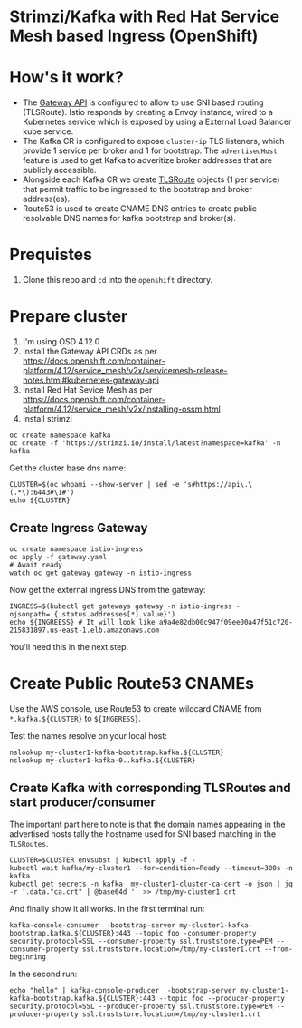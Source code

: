 # Strimzi/Kafka with Red Hat Service Mesh based Ingress (OpenShift)

# How's it work?

* The [Gateway API](https://gateway-api.sigs.k8s.io/) is configured to allow to use SNI based routing (TLSRoute).  Istio responds by creating a Envoy instance, wired to a Kubernetes service which is exposed by using a External Load Balancer kube service.
* The Kafka CR is configured to expose `cluster-ip` TLS listeners, which provide 1 service per broker and 1 for bootstrap.  The `advertisedHost` feature is used to get Kafka to adveritize broker addresses that are publicly accessible.
* Alongside each Kafka CR we create [TLSRoute](https://gateway-api.sigs.k8s.io/concepts/api-overview/#tlsroute) objects (1 per service) that permit traffic to be ingressed to the bootstrap and broker address(es).
* Route53 is used to create CNAME DNS entries to create public resolvable DNS names for kafka bootstrap and broker(s).


# Prequistes

1. Clone this repo and `cd` into the `openshift` directory.


# Prepare cluster

1. I'm using OSD 4.12.0
1. Install the Gateway API CRDs as per https://docs.openshift.com/container-platform/4.12/service_mesh/v2x/servicemesh-release-notes.html#kubernetes-gateway-api
1. Install Red Hat Sevice Mesh as per https://docs.openshift.com/container-platform/4.12/service_mesh/v2x/installing-ossm.html
1. Install strimzi
```
oc create namespace kafka
oc create -f 'https://strimzi.io/install/latest?namespace=kafka' -n kafka
```

Get the cluster base dns name:
```
CLUSTER=$(oc whoami --show-server | sed -e 's#https://api\.\(.*\):6443#\1#')
echo ${CLUSTER}
```
## Create Ingress Gateway

```
oc create namespace istio-ingress
oc apply -f gateway.yaml
# Await ready
watch oc get gateway gateway -n istio-ingress
```

Now get the external ingress DNS from the gateway:

```
INGRESS=$(kubectl get gateways gateway -n istio-ingress -ojsonpath='{.status.addresses[*].value}')
echo ${INGREESS} # It will look like a9a4e82db00c947f09ee00a47f51c720-215831897.us-east-1.elb.amazonaws.com
```

You'll need this in the next step.

# Create Public Route53 CNAMEs 

Use the AWS console, use Route53 to create wildcard CNAME from `*.kafka.${CLUSTER}` to `${INGERESS}`.

Test the names resolve on your local host:

```
nslookup my-cluster1-kafka-bootstrap.kafka.${CLUSTER}
nslookup my-cluster1-kafka-0..kafka.${CLUSTER}
```

## Create Kafka  with corresponding TLSRoutes and start producer/consumer

The important part here to note is that the domain names appearing in the advertised hosts tally the hostname used for
SNI based matching in the `TLSRoutes`.

```
CLUSTER=$CLUSTER envsubst | kubectl apply -f -
kubectl wait kafka/my-cluster1 --for=condition=Ready --timeout=300s -n kafka
kubectl get secrets -n kafka  my-cluster1-cluster-ca-cert -o json | jq -r '.data."ca.crt" | @base64d '  >> /tmp/my-cluster1.crt
```

And finally show it all works. In the first terminal run:


```
kafka-console-consumer  -bootstrap-server my-cluster1-kafka-bootstrap.kafka.${CLUSTER}:443 --topic foo -consumer-property security.protocol=SSL --consumer-property ssl.truststore.type=PEM --consumer-property ssl.truststore.location=/tmp/my-cluster1.crt --from-beginning
```

In the second run:
```
echo "hello" | kafka-console-producer  -bootstrap-server my-cluster1-kafka-bootstrap.kafka.${CLUSTER}:443 --topic foo --producer-property security.protocol=SSL --producer-property ssl.truststore.type=PEM --producer-property ssl.truststore.location=/tmp/my-cluster1.crt
```

